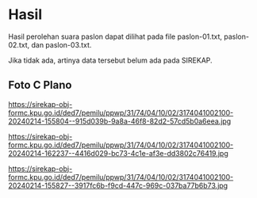 # Hasil

Hasil perolehan suara paslon dapat dilihat pada file paslon-01.txt, paslon-02.txt, dan paslon-03.txt.

Jika tidak ada, artinya data tersebut belum ada pada SIREKAP.

## Foto C Plano

https://sirekap-obj-formc.kpu.go.id/ded7/pemilu/ppwp/31/74/04/10/02/3174041002100-20240214-155804--915d039b-9a8a-46f8-82d2-57cd5b0a6eea.jpg

https://sirekap-obj-formc.kpu.go.id/ded7/pemilu/ppwp/31/74/04/10/02/3174041002100-20240214-162237--4416d029-bc73-4c1e-af3e-dd3802c76419.jpg

https://sirekap-obj-formc.kpu.go.id/ded7/pemilu/ppwp/31/74/04/10/02/3174041002100-20240214-155827--3917fc6b-f9cd-447c-969c-037ba77b6b73.jpg
